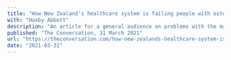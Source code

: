 ```yaml
---
title: "How New Zealand's healthcare system is failing people with osteoarthritis"
with: "Haxby Abbott"
description: "An article for a general audience on problems with the management of osteoarthritis in the New Zealand healthcare system, and recommendations for delivering more effective and cost-effective treatments, based on our HRC-funded research."
published: "The Conversation, 31 March 2021"
url: "https://theconversation.com/how-new-zealands-healthcare-system-is-failing-people-with-osteoarthritis-157138"
date: "2021-03-31"
---
```

